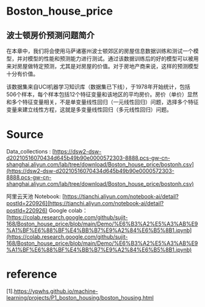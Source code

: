 # Boston_house_price



## 波士顿房价预测问题简介

在本章中，我们将会使用马萨诸塞州波士顿郊区的房屋信息数据训练和测试一个模型，并对模型的性能和预测能力进行测试。通过该数据训练后的好的模型可以被用来对房屋做特定预测，尤其是对房屋的价值。对于房地产商来说，这样的预测模型十分有价值。

该数据集来自UCI机器学习知识库（数据集已下线），于1978年开始统计，包括506个样本，每个样本包括12个特征变量和该地区的平均房价。房价（单价）显然和多个特征变量相关，不是单变量线性回归（一元线性回归）问题，选择多个特征变量来建立线性方程，这就是多变量线性回归（多元线性回归）问题。

# Source

Data_collections : [https://dsw2-dsw-d20210516070434d645b49b90e0000572303-8888.pcs-gw-cn-shanghai.aliyun.com/lab/tree/download/Boston_house_price/bostonh.csv](https://dsw2-dsw-d20210516070434d645b49b90e0000572303-8888.pcs-gw-cn-shanghai.aliyun.com/lab/tree/download/Boston_house_price/bostonh.csv)

阿里云天池 Notebook: [https://tianchi.aliyun.com/notebook-ai/detail?postId=220926](https://tianchi.aliyun.com/notebook-ai/detail?postId=220926)
Google colab：[https://colab.research.google.com/github/sujit-168/Boston_house_price/blob/main/Demo/%E6%B3%A2%E5%A3%AB%E9%A1%BF%E6%88%BF%E4%BB%B7%E9%A2%84%E6%B5%8B1.ipynb](https://colab.research.google.com/github/sujit-168/Boston_house_price/blob/main/Demo/%E6%B3%A2%E5%A3%AB%E9%A1%BF%E6%88%BF%E4%BB%B7%E9%A2%84%E6%B5%8B1.ipynb)

# reference

[1].https://ypwhs.github.io/machine-learning/projects/P1_boston_housing/boston_housing.html
